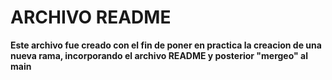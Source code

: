 # ARCHIVO README
**Este archivo fue creado con el fin de poner en practica la creacion de una nueva rama, incorporando el archivo README y posterior "mergeo" al main**
